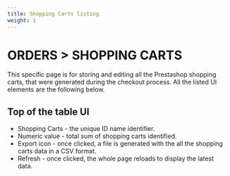 ```yaml
---
title: Shopping Carts listing
weight: 1
---
```


# ORDERS > SHOPPING CARTS

This specific page is for storing and editing all the Prestashop shopping carts, that were generated during the checkout process. All the listed UI elements are the following below.

## Top of the table UI

- Shopping Carts - the unique ID name identifier.
- Numeric value - total sum of shopping carts identified.
- Export icon - once clicked, a file is generated with the all the shopping carts data in a CSV format.
- Refresh - once clicked, the whole page reloads to display the latest data.
